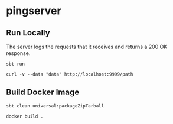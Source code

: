 # pingserver

## Run Locally

The server logs the requests that it receives and returns a 200 OK response. 

`sbt run`

`curl -v --data "data" http://localhost:9999/path`

## Build Docker Image

`sbt clean universal:packageZipTarball`

`docker build .`